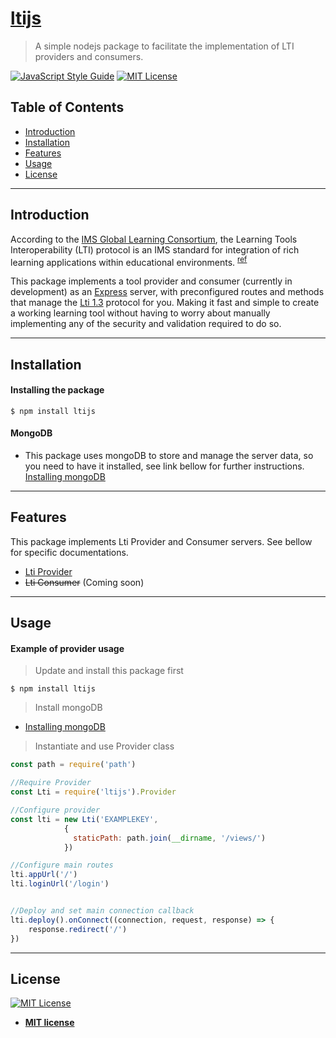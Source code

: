 # [ltijs](README.md) 

> A simple nodejs package to facilitate the implementation of LTI providers and consumers.


[![JavaScript Style Guide](https://img.shields.io/badge/code_style-standard-brightgreen.svg)](https://standardjs.com)
[![MIT License](https://img.shields.io/github/license/Cvmcosta/ltijs.svg)](LICENSE)


## Table of Contents

- [Introduction](#introduction)
- [Installation](#installation)
- [Features](#features)
- [Usage](#usage)
- [License](#license)


---
## Introduction
According to the [IMS Global Learning Consortium](https://www.imsglobal.org/), the Learning Tools Interoperability (LTI) protocol is an IMS standard for integration of rich learning applications within educational environments. <sup>[ref](https://www.imsglobal.org/spec/lti/v1p3/)</sup>


This package implements a tool provider and consumer (currently in development) as an [Express](https://expressjs.com/) server, with preconfigured routes and methods that manage the [Lti 1.3](https://www.imsglobal.org/spec/lti/v1p3/) protocol for you. Making it fast and simple to create a working learning tool without having to worry about manually implementing any of the security and validation required to do so. 


---


## Installation

#### Installing the package

```shell
$ npm install ltijs
```
#### MongoDB
- This package uses mongoDB to store and manage the server data, so you need to have it installed, see link bellow for further instructions.
[Installing mongoDB](https://docs.mongodb.com/manual/administration/install-community/)

---

## Features

This package implements Lti Provider and Consumer servers. See bellow for specific documentations.

- [Lti Provider](provider.md)
- ~~Lti Consumer~~ (Coming soon)

---

## Usage

#### Example of provider usage

> Update and install this package first

```shell
$ npm install ltijs
```

> Install mongoDB

 - [Installing mongoDB](https://docs.mongodb.com/manual/administration/install-community/)


> Instantiate and use Provider class



```javascript
const path = require('path')

//Require Provider 
const Lti = require('ltijs').Provider

//Configure provider
const lti = new Lti('EXAMPLEKEY', 
            {  
              staticPath: path.join(__dirname, '/views/')
            })

//Configure main routes
lti.appUrl('/')
lti.loginUrl('/login')


//Deploy and set main connection callback
lti.deploy().onConnect((connection, request, response) => {
    response.redirect('/')
})
```

---

## License

[![MIT License](https://img.shields.io/github/license/Cvmcosta/ltijs.svg)](LICENSE)

- **[MIT license](http://opensource.org/licenses/mit-license.php)**
